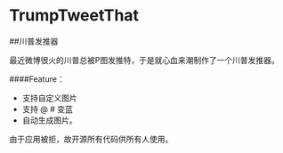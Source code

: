 # TrumpTweetThat
##川普发推器

最近微博很火的川普总被P图发推特，于是就心血来潮制作了一个川普发推器。

####Feature：
 - 支持自定义图片
 - 支持 @ # 变蓝
 - 自动生成图片。
 
由于应用被拒，故开源所有代码供所有人使用。
